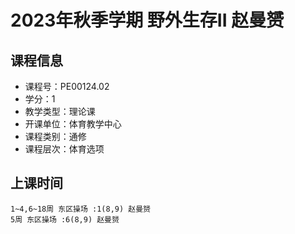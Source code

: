 # 2023年秋季学期 野外生存II 赵曼赟






## 课程信息

- 课程号：PE00124.02
- 学分：1
- 教学类型：理论课
- 开课单位：体育教学中心
- 课程类别：通修
- 课程层次：体育选项

## 上课时间

```
1~4,6~18周 东区操场 :1(8,9) 赵曼赟
5周 东区操场 :6(8,9) 赵曼赟
```

